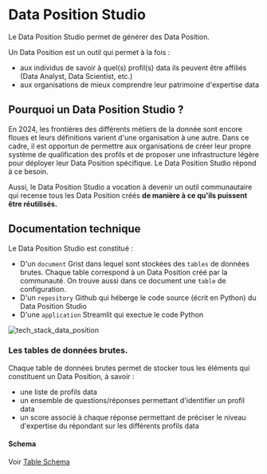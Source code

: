# Data Position Studio

Le Data Position Studio permet de générer des Data Position. 

Un Data Position est un outil qui permet à la fois : 
* aux individus de savoir à quel(s) profil(s) data ils peuvent être affiliés (Data Analyst, Data Scientist, etc.)
* aux organisations de mieux comprendre leur patrimoine d'expertise data

## Pourquoi un Data Position Studio ? 

En 2024, les frontières des différents métiers de la donnée sont encore floues et leurs définitions varient d'une organisation à une autre. Dans ce cadre, il est opportun de permettre aux organisations de créer leur propre système de qualification des profils et de proposer une infrastructure légère pour déployer leur Data Position spécifique. Le Data Position Studio répond à ce besoin. 

Aussi, le Data Position Studio a vocation à devenir un outil communautaire qui recense tous les Data Position créés **de manière à ce qu'ils puissent être réutilisés.** 

## Documentation technique 

Le Data Position Studio est constitué : 
* D'un `document` Grist dans lequel sont stockées des `tables` de données brutes. Chaque table correspond à un Data Position créé par la communauté. On trouve aussi dans ce document une `table` de configuration.
* D'un `repository` Github qui héberge le code source (écrit en Python) du Data Position Studio
* D'une `application` Streamlit qui exectue le code Python

![tech_stack_data_position](https://github.com/ArthurSrz/data-position-studio/assets/55806298/4d7585ba-961c-46c7-8b1b-5480eea330d8)


### Les tables de données brutes. 

Chaque table de données brutes permet de stocker tous les éléments qui constituent un Data Position, à savoir : 
* une liste de profils data 
* un ensemble de questions/réponses permettant d'identifier un profil data
* un score associé à chaque réponse permettant de préciser le niveau d'expertise du répondant sur les différents profils data 

#### Schema

Voir [Table Schema](Schema_table.json)

